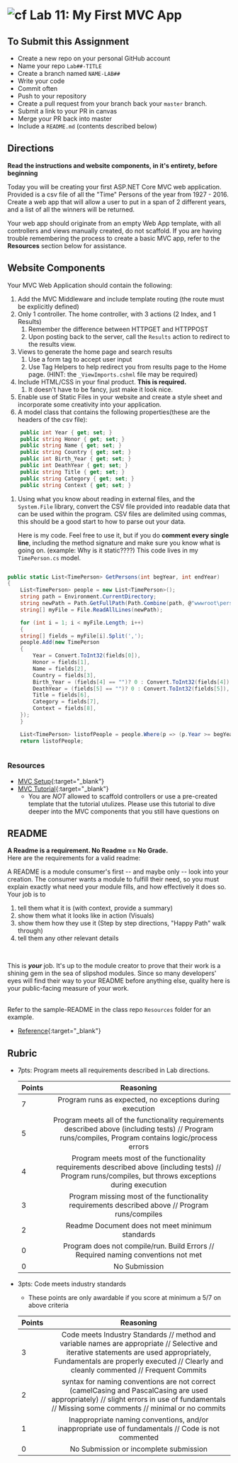 ![cf](http://i.imgur.com/7v5ASc8.png) Lab 11: My First MVC App
=====================================

## To Submit this Assignment
- Create a new repo on your personal GitHub account
- Name your repo `Lab##-TITLE`
- Create a branch named `NAME-LAB##`
- Write your code
- Commit often
- Push to your repository
- Create a pull request from your branch back your `master` branch.
- Submit a link to your PR in canvas
- Merge your PR back into master
- Include a `README.md` (contents described below)

## Directions

**Read the instructions and website components, in it's entirety, before beginning** <br />

Today you will be creating your first ASP.NET Core MVC web application. Provided is a csv file of all the "Time" Persons of the year from 1927 - 2016. 
Create a web app that will allow a user to put in a span of 2 different years, and a list of all the winners will be returned. 

Your web app should originate from an empty Web App template, with all controllers and views manually created, do not scaffold. If you are having trouble remembering the process to create a basic MVC app, refer to the **Resources** section below for assistance. 

## Website Components
Your MVC Web Application should contain the following:

1. Add the MVC Middleware and include template routing (the route must be explicitly defined)
1. Only 1 controller. The home controller, with 3 actions (2 Index, and 1 Results)
	1. Remember the difference between HTTPGET and HTTPPOST
	1. Upon posting back to the server, call the `Results` action to redirect to the results view. 
1. Views to generate the home page and search results
	1. Use a form tag to accept user input
	1. Use Tag Helpers to help redirect you from results page to the Home page. (HINT: the `_ViewImports.cshml` file may be required)
1. Include HTML/CSS in your final product. **This is required.** 
	1. It doesn't have to be fancy, just make it look nice.
1. Enable use of Static Files in your website and create a style sheet and incorporate some creativity into your application. 
1. A model class that contains the following properties(these are the headers of the csv file):

```csharp
	public int Year { get; set; }
	public string Honor { get; set; }
	public string Name { get; set; }
	public string Country { get; set; }
	public int Birth_Year { get; set; }
	public int DeathYear { get; set; }
	public string Title { get; set; }
	public string Category { get; set; }
	public string Context { get; set; }
```
1. Using what you know about reading in external files, and the `System.File` library, convert the CSV file provided into readable data that can be used within the program. CSV files are delimited using commas, this should be a good start to how to parse out your data. <br />

	Here is my code. Feel free to use it, but if you do **comment every single line**, including the method signature and make sure you know what is going on. (example: Why is it static????)
	This code lives in my `TimePerson.cs` model. 

```csharp

public static List<TimePerson> GetPersons(int begYear, int endYear)
{
    List<TimePerson> people = new List<TimePerson>();
    string path = Environment.CurrentDirectory;
    string newPath = Path.GetFullPath(Path.Combine(path, @"wwwroot\personOfTheYear.csv"));
    string[] myFile = File.ReadAllLines(newPath);

    for (int i = 1; i < myFile.Length; i++)
    {
	string[] fields = myFile[i].Split(',');
	people.Add(new TimePerson
	{
	    Year = Convert.ToInt32(fields[0]),
	    Honor = fields[1],
	    Name = fields[2],
	    Country = fields[3],
	    Birth_Year = (fields[4] == "")? 0 : Convert.ToInt32(fields[4]),
	    DeathYear = (fields[5] == "")? 0 : Convert.ToInt32(fields[5]),
	    Title = fields[6],
	    Category = fields[7],
	    Context = fields[8],
	});
    }

	List<TimePerson> listofPeople = people.Where(p => (p.Year >= begYear) && (p.Year <= endYear)).ToList();
	return listofPeople;
	
```

### Resources

- [MVC Setup](Resources/MVCSetup.md){:target="_blank"}
- [MVC Tutorial](https://docs.microsoft.com/en-us/aspnet/core/tutorials/first-mvc-app/start-mvc?view=aspnetcore-2.1&tabs=aspnetcore2x){:target="_blank"}
	- You are *NOT* allowed to scaffold controllers or use a pre-created template that the tutorial utulizes. Please use this tutorial to dive deeper into the MVC components that you still have questions on


## README
**A Readme is a requirement. No Readme == No Grade.** <br /> 
Here are the requirements for a valid readme: <br />

A README is a module consumer's first -- and maybe only -- look into your creation. The consumer wants a module to fulfill their need, so you must explain exactly what need your module fills, and how effectively it does so.
<br />
Your job is to

1. tell them what it is (with context, provide a summary)
2. show them what it looks like in action (Visuals)
3. show them how they use it (Step by step directions, "Happy Path" walk through)
4. tell them any other relevant details
<br />

This is ***your*** job. It's up to the module creator to prove that their work is a shining gem in the sea of slipshod modules. Since so many developers' eyes will find their way to your README before anything else, quality here is your public-facing measure of your work.

<br /> Refer to the sample-README in the class repo `Resources` folder for an example. 
- [Reference](https://github.com/noffle/art-of-readme){:target="_blank"} 

## Rubric
- 7pts: Program meets all requirements described in Lab directions.

	Points  | Reasoning | 
	 ------------ | :-----------: | 
	7       | Program runs as expected, no exceptions during execution |
	5       | Program meets all of the  functionality requirements described above (including tests) // Program runs/compiles, Program contains logic/process errors|
	4       | Program meets most of the functionality requirements described above (including tests)  // Program runs/compiles, but throws exceptions during execution |
	3       | Program missing most of the functionality requirements described above // Program runs/compiles |
	2       | Readme Document does not meet minimum standards |
	0       | Program does not compile/run. Build Errors // Required naming conventions not met |
	0       | No Submission |

- 3pts: Code meets industry standards
	- These points are only awardable if you score at minimum a 5/7 on above criteria

	Points  | Reasoning | 
	 ------------ | :-----------: | 
	3       | Code meets Industry Standards // method and variable names are appropriate // Selective and iterative statements are used appropriately, Fundamentals are properly executed // Clearly and cleanly commented // Frequent Commits |
	2       | syntax for naming conventions are not correct (camelCasing and PascalCasing are used appropriately) // slight errors in use of fundamentals // Missing some comments // minimal or no commits |
	1       | Inappropriate naming conventions, and/or inappropriate use of fundamentals // Code is not commented  |
	0       | No Submission or incomplete submission |



